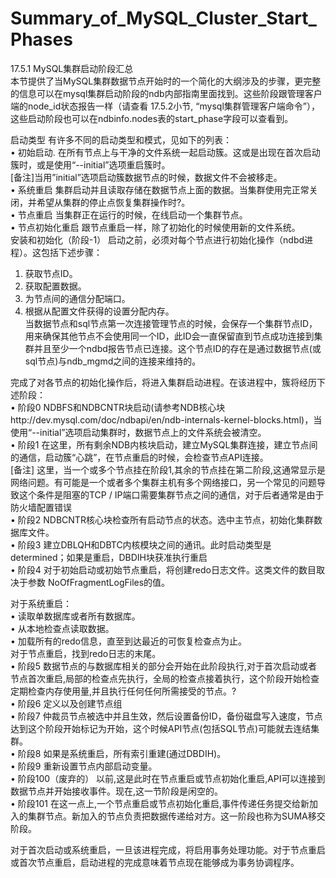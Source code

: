 # Summary_of_MySQL_Cluster_Start_Phases

17.5.1 MySQL集群启动阶段汇总   
本节提供了当MySQL集群数据节点开始时的一个简化的大纲涉及的步骤，更完整的信息可以在mysql集群启动阶段的ndb内部指南里面找到。这些阶段跟管理客户端的node_id状态报告一样（请查看 17.5.2小节, “mysql集群管理客户端命令”），这些启动阶段也可以在ndbinfo.nodes表的start_phase字段可以查看到。   

启动类型  有许多不同的启动类型和模式，见如下的列表：   
• 初始启动. 在所有节点上与干净的文件系统一起启动簇。这或是出现在首次启动簇时，或是使用“--initial”选项重启簇时。   
[备注]当用”initial”选项启动簇数据节点的时候，数据文件不会被移走。   
• 系统重启  集群启动并且读取存储在数据节点上面的数据。当集群使用完正常关闭，并希望从集群的停止点恢复集群操作时?。   
• 节点重启  当集群正在运行的时候，在线启动一个集群节点。   
• 节点初始化重启  跟节点重启一样，除了初始化的时候使用新的文件系统。   
安装和初始化（阶段-1） 启动之前，必须对每个节点进行初始化操作（ndbd进程）。这包括下述步骤：   
1.    获取节点ID。   
2.    获取配置数据。   
3.    为节点间的通信分配端口。   
4.    根据从配置文件获得的设置分配内存。   
当数据节点和sql节点第一次连接管理节点的时候，会保存一个集群节点ID，用来确保其他节点不会使用同一个ID，此ID会一直保留直到节点成功连接到集群并且至少一个ndbd报告节点已连接。这个节点ID的存在是通过数据节点(或sql节点)与ndb_mgmd之间的连接来维持的。   

完成了对各节点的初始化操作后，将进入集群启动进程。在该进程中，簇将经历下述阶段：   
• 阶段0  NDBFS和NDBCNTR块启动(请参考NDB核心块http://dev.mysql.com/doc/ndbapi/en/ndb-internals-kernel-blocks.html)，当使用“--initial”选项启动集群时，数据节点上的文件系统会被清空。   
• 阶段1  在这里，所有剩余NDB内核块启动，建立MySQL集群连接，建立节点间的通信，启动簇“心跳”，在节点重启的时候，会检查节点API连接。   
	[备注] 这里，当一个或多个节点挂在阶段1,其余的节点挂在第二阶段,这通常显示是网络问题。有可能是一个或者多个集群主机有多个网络接口，另一个常见的问题导致这个条件是阻塞的TCP / IP端口需要集群节点之间的通信，对于后者通常是由于防火墙配置错误   
• 阶段2  NDBCNTR核心块检查所有启动节点的状态。选中主节点，初始化集群数据库文件。   
• 阶段3  建立DBLQH和DBTC内核模块之间的通讯。此时启动类型是determined；如果是重启，DBDIH块获准执行重启   
• 阶段4  对于初始启动或初始节点重启，将创建redo日志文件。这类文件的数目取决于参数   NoOfFragmentLogFiles的值。   

对于系统重启：   
•  读取单数据库或者所有数据库。   
•  从本地检查点读取数据。   
•  加载所有的redo信息，直至到达最近的可恢复检查点为止。   
对于节点重启，找到redo日志的末尾。   
• 阶段5  数据节点的与数据库相关的部分会开始在此阶段执行,对于首次启动或者节点首次重启,局部的检查点先执行，全局的检查点接着执行，这个阶段开始检查定期检查内存使用量,并且执行任何任何所需接受的节点。?   
• 阶段6  定义以及创建节点组   
• 阶段7  仲裁员节点被选中并且生效，然后设置备份ID，备份磁盘写入速度，节点达到这个阶段开始标记为开始，这个时候API节点(包括SQL节点)可能就去连结集群。   
• 阶段8  如果是系统重启，所有索引重建(通过DBDIH)。   
• 阶段9  重新设置节点内部启动变量。   
• 阶段100（废弃的）  以前,这是此时在节点重启或节点初始化重启,API可以连接到数据节点并开始接收事件。现在,这一节阶段是闲空的。   
• 阶段101  在这一点上,一个节点重启或节点初始化重启,事件传递任务提交给新加入的集群节点。新加入的节点负责把数据传递给对方。这一阶段也称为SUMA移交阶段。   

对于首次启动或系统重启，一旦该进程完成，将启用事务处理功能。对于节点重启或首次节点重启，启动进程的完成意味着节点现在能够成为事务协调程序。   




